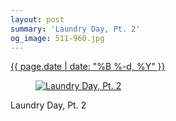 ```yaml
---
layout: post
summary: 'Laundry Day, Pt. 2'
og_image: 511-960.jpg
---
```


<div class="post">
 <time>
  <a href="/511">
   {{ page.date | date: "%B %-d, %Y" }}
  </a>
 </time>
 <a href="/511">
  <figure data-taken="8/7/2016">
   <img alt="Laundry Day, Pt. 2" sizes="(min-width: 700px) 50vw, calc(100vw - 2rem)" src="{{ site.assets_url }}/511-480.jpg" srcset="{{ site.assets_url }}/511-960.jpg 960w, {{ site.assets_url }}/511-720.jpg 720w, {{ site.assets_url }}/511-480.jpg 480w, {{ site.assets_url }}/511-240.jpg 240w"/>
  </figure>
 </a>
 <span>
  Laundry Day, Pt. 2
 </span>
</div>
